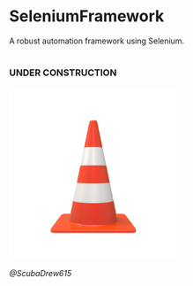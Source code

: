 # SeleniumFramework
A robust automation framework using Selenium.

# <h3> UNDER CONSTRUCTION  </h3>

<img src="Logos/Cone.png" alt="drawing" width="305"/>


















<h6><em>@ScubaDrew615</em></h6>
